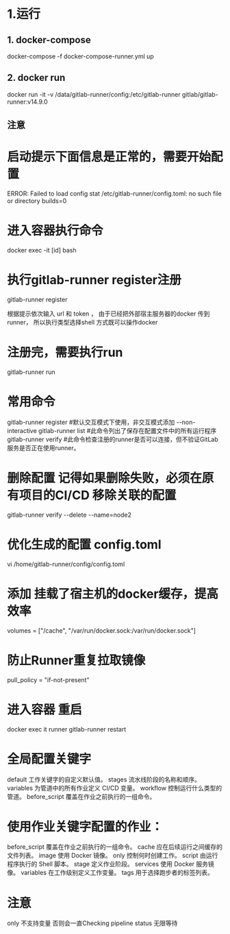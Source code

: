 # 1.运行 
## 1. docker-compose
docker-compose -f docker-compose-runner.yml up

## 2. docker run
docker run -it -v /data/gitlab-runner/config:/etc/gitlab-runner  gitlab/gitlab-runner:v14.9.0

## 注意
# 启动提示下面信息是正常的，需要开始配置
  ERROR: Failed to load config stat /etc/gitlab-runner/config.toml: no such file or directory  builds=0

# 进入容器执行命令
docker exec -it [id] bash
# 执行gitlab-runner register注册
gitlab-runner register

根据提示依次输入 url 和 token ，
由于已经把外部宿主服务器的docker 传到runner，
所以执行类型选择shell 方式既可以操作docker

# 注册完，需要执行run
gitlab-runner run

# 常用命令 
gitlab-runner register  #默认交互模式下使用，非交互模式添加 --non-interactive
gitlab-runner list      #此命令列出了保存在配置文件中的所有运行程序
gitlab-runner verify    #此命令检查注册的runner是否可以连接，但不验证GitLab服务是否正在使用runner。  

# 删除配置  记得如果删除失败，必须在原有项目的CI/CD 移除关联的配置
gitlab-runner verify --delete --name=node2
 

# 优化生成的配置 config.toml
vi /home/gitlab-runner/config/config.toml
# 添加 挂载了宿主机的docker缓存，提高效率
volumes = ["/cache", "/var/run/docker.sock:/var/run/docker.sock"]
# 防止Runner重复拉取镜像
pull_policy = "if-not-present"
# 进入容器 重启
docker exec it runner  gitlab-runner restart

# 全局配置关键字
default 工作关键字的自定义默认值。
stages 流水线阶段的名称和顺序。
variables 为管道中的所有作业定义 CI/CD 变量。
workflow 控制运行什么类型的管道。
before_script 覆盖在作业之前执行的一组命令。

# 使用作业关键字配置的作业：

before_script 覆盖在作业之前执行的一组命令。
cache 应在后续运行之间缓存的文件列表。
image 使用 Docker 镜像。
only 控制何时创建工作。
script 由运行程序执行的 Shell 脚本。
stage 定义作业阶段。
services 使用 Docker 服务镜像。
variables 在工作级别定义工作变量。
tags  用于选择跑步者的标签列表。 

# 注意
only 不支持变量 否则会一直Checking pipeline status 无限等待